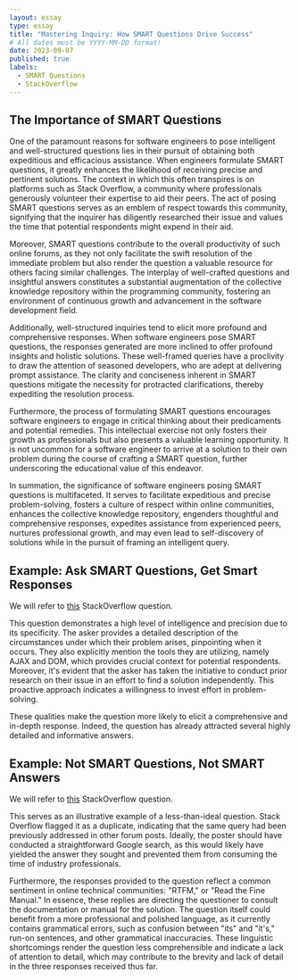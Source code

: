 ```yaml
---
layout: essay
type: essay
title: "Mastering Inquiry: How SMART Questions Drive Success"
# All dates must be YYYY-MM-DD format!
date: 2023-09-07
published: true
labels:
  - SMART Questions
  - StackOverflow
---
```


## The Importance of SMART Questions

One of the paramount reasons for software engineers to pose intelligent and well-structured questions lies in their pursuit of obtaining both expeditious and efficacious assistance. When engineers formulate SMART questions, it greatly enhances the likelihood of receiving precise and pertinent solutions. The context in which this often transpires is on platforms such as Stack Overflow, a community where professionals generously volunteer their expertise to aid their peers. The act of posing SMART questions serves as an emblem of respect towards this community, signifying that the inquirer has diligently researched their issue and values the time that potential respondents might expend in their aid.

Moreover, SMART questions contribute to the overall productivity of such online forums, as they not only facilitate the swift resolution of the immediate problem but also render the question a valuable resource for others facing similar challenges. The interplay of well-crafted questions and insightful answers constitutes a substantial augmentation of the collective knowledge repository within the programming community, fostering an environment of continuous growth and advancement in the software development field.

Additionally, well-structured inquiries tend to elicit more profound and comprehensive responses. When software engineers pose SMART questions, the responses generated are more inclined to offer profound insights and holistic solutions. These well-framed queries have a proclivity to draw the attention of seasoned developers, who are adept at delivering prompt assistance. The clarity and conciseness inherent in SMART questions mitigate the necessity for protracted clarifications, thereby expediting the resolution process.

Furthermore, the process of formulating SMART questions encourages software engineers to engage in critical thinking about their predicaments and potential remedies. This intellectual exercise not only fosters their growth as professionals but also presents a valuable learning opportunity. It is not uncommon for a software engineer to arrive at a solution to their own problem during the course of crafting a SMART question, further underscoring the educational value of this endeavor.

In summation, the significance of software engineers posing SMART questions is multifaceted. It serves to facilitate expeditious and precise problem-solving, fosters a culture of respect within online communities, enhances the collective knowledge repository, engenders thoughtful and comprehensive responses, expedites assistance from experienced peers, nurtures professional growth, and may even lead to self-discovery of solutions while in the pursuit of framing an intelligent query.

## Example: Ask SMART Questions, Get Smart Responses

We will refer to [this](https://stackoverflow.com/questions/203198/event-binding-on-dynamically-created-elements) StackOverflow question.

This question demonstrates a high level of intelligence and precision due to its specificity. The asker provides a detailed description of the circumstances under which their problem arises, pinpointing when it occurs. They also explicitly mention the tools they are utilizing, namely AJAX and DOM, which provides crucial context for potential respondents. Moreover, it's evident that the asker has taken the initiative to conduct prior research on their issue in an effort to find a solution independently. This proactive approach indicates a willingness to invest effort in problem-solving.

These qualities make the question more likely to elicit a comprehensive and in-depth response. Indeed, the question has already attracted several highly detailed and informative answers.

## Example: Not SMART Questions, Not SMART Answers
We will refer to [this](https://stackoverflow.com/questions/20741649/why-05-01-06-return-false-in-python-2-7-3?noredirect=1&lq=1) StackOverflow question.

This serves as an illustrative example of a less-than-ideal question. Stack Overflow flagged it as a duplicate, indicating that the same query had been previously addressed in other forum posts. Ideally, the poster should have conducted a straightforward Google search, as this would likely have yielded the answer they sought and prevented them from consuming the time of industry professionals.

Furthermore, the responses provided to the question reflect a common sentiment in online technical communities: "RTFM," or "Read the Fine Manual." In essence, these replies are directing the questioner to consult the documentation or manual for the solution. The question itself could benefit from a more professional and polished language, as it currently contains grammatical errors, such as confusion between "its" and "it's," run-on sentences, and other grammatical inaccuracies. These linguistic shortcomings render the question less comprehensible and indicate a lack of attention to detail, which may contribute to the brevity and lack of detail in the three responses received thus far.
